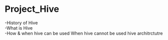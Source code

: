 # Project_Hive
-History of Hive 
<br>
-What is Hive 
<br>
-How & when hive can be used When hive cannot be used hive architrctutre
